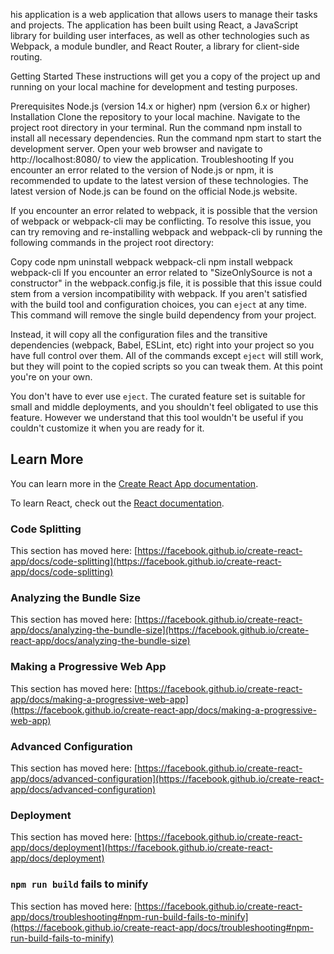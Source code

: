 his application is a web application that allows users to manage their tasks and projects. The application has been built using React, a JavaScript library for building user interfaces, as well as other technologies such as Webpack, a module bundler, and React Router, a library for client-side routing.

Getting Started
These instructions will get you a copy of the project up and running on your local machine for development and testing purposes.

Prerequisites
Node.js (version 14.x or higher)
npm (version 6.x or higher)
Installation
Clone the repository to your local machine.
Navigate to the project root directory in your terminal.
Run the command npm install to install all necessary dependencies.
Run the command npm start to start the development server.
Open your web browser and navigate to http://localhost:8080/ to view the application.
Troubleshooting
If you encounter an error related to the version of Node.js or npm, it is recommended to update to the latest version of these technologies. The latest version of Node.js can be found on the official Node.js website.

If you encounter an error related to webpack, it is possible that the version of webpack or webpack-cli may be conflicting. To resolve this issue, you can try removing and re-installing webpack and webpack-cli by running the following commands in the project root directory:

Copy code
npm uninstall webpack webpack-cli
npm install webpack webpack-cli
If you encounter an error related to "SizeOnlySource is not a constructor" in the webpack.config.js file, it is possible that this issue could stem from a version incompatibility with webpack. 
If you aren't satisfied with the build tool and configuration choices, you can `eject` at any time. This command will remove the single build dependency from your project.

Instead, it will copy all the configuration files and the transitive dependencies (webpack, Babel, ESLint, etc) right into your project so you have full control over them. All of the commands except `eject` will still work, but they will point to the copied scripts so you can tweak them. At this point you're on your own.

You don't have to ever use `eject`. The curated feature set is suitable for small and middle deployments, and you shouldn't feel obligated to use this feature. However we understand that this tool wouldn't be useful if you couldn't customize it when you are ready for it.

## Learn More

You can learn more in the [Create React App documentation](https://facebook.github.io/create-react-app/docs/getting-started).

To learn React, check out the [React documentation](https://reactjs.org/).

### Code Splitting

This section has moved here: [https://facebook.github.io/create-react-app/docs/code-splitting](https://facebook.github.io/create-react-app/docs/code-splitting)

### Analyzing the Bundle Size

This section has moved here: [https://facebook.github.io/create-react-app/docs/analyzing-the-bundle-size](https://facebook.github.io/create-react-app/docs/analyzing-the-bundle-size)

### Making a Progressive Web App

This section has moved here: [https://facebook.github.io/create-react-app/docs/making-a-progressive-web-app](https://facebook.github.io/create-react-app/docs/making-a-progressive-web-app)

### Advanced Configuration

This section has moved here: [https://facebook.github.io/create-react-app/docs/advanced-configuration](https://facebook.github.io/create-react-app/docs/advanced-configuration)

### Deployment

This section has moved here: [https://facebook.github.io/create-react-app/docs/deployment](https://facebook.github.io/create-react-app/docs/deployment)

### `npm run build` fails to minify

This section has moved here: [https://facebook.github.io/create-react-app/docs/troubleshooting#npm-run-build-fails-to-minify](https://facebook.github.io/create-react-app/docs/troubleshooting#npm-run-build-fails-to-minify)
